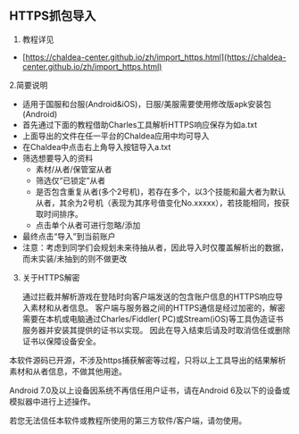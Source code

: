 ## HTTPS抓包导入

1. 教程详见

- [https://chaldea-center.github.io/zh/import_https.html](https://chaldea-center.github.io/zh/import_https.html)

2.简要说明

- 适用于国服和台服(Android&iOS)，日服/美服需要使用修改版apk安装包(Android)
- 首先通过下面的教程借助Charles工具解析HTTPS响应保存为如a.txt
- 上面导出的文件在任一平台的Chaldea应用中均可导入
- 在Chaldea中点击右上角导入按钮导入a.txt
- 筛选想要导入的资料
    - 素材/从者/保管室从者
    - 筛选仅“已锁定”从者
    - 是否包含重复从者(多个2号机)，若存在多个，以3个技能和最大者为默认从者，其余为2号机（表现为其序号值变化No.xxxxx），若技能相同，按获取时间排序。
    - 点击单个从者可进行忽略/添加
- 最终点击“导入”到当前账户
- 注意：考虑到同学们会规划未来待抽从者，因此导入时仅覆盖解析出的数据，而未实装/未抽到的则不做更改

3. 关于HTTPS解密

   通过拦截并解析游戏在登陆时向客户端发送的包含账户信息的HTTPS响应导入素材和从者信息。 客户端与服务器之间的HTTPS通信是经过加密的，解密需要在本机或电脑通过Charles/Fiddler(
   PC)或Stream(iOS)等工具伪造证书服务器并安装其提供的证书以实现。 因此在导入结束后请及时取消信任或删除证书以保障设备安全。

本软件源码已开源，不涉及https捕获解密等过程，只将以上工具导出的结果解析素材和从者信息，不做其他用途。

Android 7.0及以上设备因系统不再信任用户证书，请在Android 6及以下的设备或模拟器中进行上述操作。

若您无法信任本软件或教程所使用的第三方软件/客户端，请勿使用。
